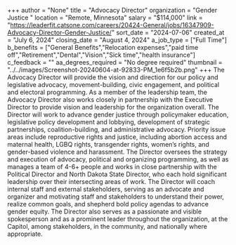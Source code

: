+++
author = "None"
title = "Advocacy Director"
organization = "Gender Justice "
location = "Remote, Minnesota"
salary = "$114,000"
link = "https://leaderfit.catsone.com/careers/20424-General/jobs/16347909-Advocacy-Director-Gender-Justice/"
sort_date = "2024-07-06"
created_at = "July 6, 2024"
closing_date = "August 4, 2024"
a_job_type = ["Full Time"]
b_benefits = ["General Benefits","Relocation expenses","paid time off","Retirement","Dental","Vision","Sick time","health insurance"]
c_feedback = ""
aa_degrees_required = "No degree required"
thumbnail = "../../images/Screenshot-20240604-at-92833-PM_1e6f5b2b.png"
+++
The Advocacy Director will provide the vision and direction for our policy and legislative advocacy, movement-building, civic engagement, and political and electoral programming. As a member of the leadership team, the Advocacy Director also works closely in partnership with the Executive Director to provide vision and leadership for the organization overall. The Director will work to advance gender justice through policymaker education, legislative policy development and lobbying, development of strategic partnerships, coalition-building, and administrative advocacy. Priority issue areas include reproductive rights and justice, including abortion access and maternal health, LGBQ rights, transgender rights, women’s rights, and gender-based violence and harassment. The Director oversees the strategy and execution of advocacy, political and organizing programming, as well as manages a team of 4-6+ people and works in close partnership with the Political Director and North Dakota State Director, who each hold significant leadership over their intersecting areas of work. The Director will coach internal staff and external stakeholders, serving as an advocate and organizer and motivating staff and stakeholders to understand their power, realize common goals, and shepherd bold policy agendas to advance gender equity. The Director also serves as a passionate and visible spokesperson and as a prominent leader throughout the organization, at the Capitol, among stakeholders, in the community, and nationally where appropriate.